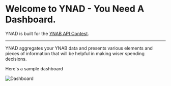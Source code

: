 # Welcome to YNAD - You Need A Dashboard.

YNAD is built for the [YNAB API Contest](https://www.youneedabudget.com/contest-ynab-api/).

---

YNAD aggregates your YNAB data and presents various elements and pieces of information that will be helpful in making wiser spending decisions.

Here's a sample dashboard

![Dashboard](https://raw.githubusercontent.com/pradyumna2905/ynad/master/app/assets/images/wiki/dashboard-full.png)
